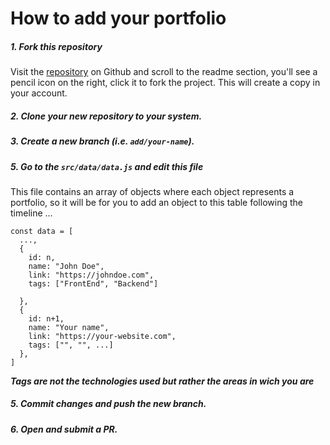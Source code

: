 # How to add your portfolio

##### 1. Fork this repository

Visit the [repository](https://github.com/ln-dev7/cameroon-porfolios) on Github and scroll to the readme section, you'll see a pencil icon on the right, click it to fork the project. This will create a copy in your account.

##### 2. Clone your new repository to your system.

##### 3. Create a new branch (i.e. `add/your-name`).

##### 5. Go to the `src/data/data.js` and edit this file

This file contains an array of objects where each object represents a portfolio, so it will be for you to add an object to this table following the timeline ...

```
const data = [
  ...,
  {
​    id: n,
​    name: "John Doe",
​    link: "https://johndoe.com",
​    tags: ["FrontEnd", "Backend"]

  },
  {
​    id: n+1,
​    name: "Your name",
​    link: "https://your-website.com",
​    tags: ["", "", ...]
  },
]
```

***Tags are not the technologies used but rather the areas in wich you are***

##### 5. Commit changes and push the new branch.

##### 6. Open and submit a PR.

